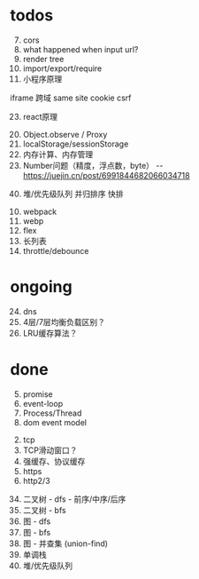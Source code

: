 # todos

<!-- 浏览器原理 -->
7. cors
8. what happened when input url?
12. render tree
11. import/export/require
21. 小程序原理

<!-- 安全 -->
iframe
跨域
same site cookie
csrf

<!-- react -->
23. react原理

<!-- js底层 -->
20. Object.observe / Proxy
22. localStorage/sessionStorage
30. 内存计算、内存管理
31. Number问题（精度，浮点数，byte） -- https://juejin.cn/post/6991844682066034718




<!-- 算法 -->
40. 堆/优先级队列
并归排序
快排

<!-- 低优 -->
10. webpack
15. webp
16. flex
17. 长列表
19. throttle/debounce

# ongoing
<!-- 网络 -->
24. dns
25. 4层/7层均衡负载区别？
13. LRU缓存算法？

# done
5. promise
6. event-loop
9. Process/Thread
33. dom event model

<!-- 网络 -->
2. tcp
14. TCP滑动窗口？
18. 强缓存、协议缓存
4. https
1. http2/3

<!-- 算法 -->
34. 二叉树 - dfs - 前序/中序/后序 
35. 二叉树 - bfs
36. 图 - dfs
37. 图 - bfs
38. 图 - 并查集 (union-find)
39. 单调栈
40. 堆/优先级队列